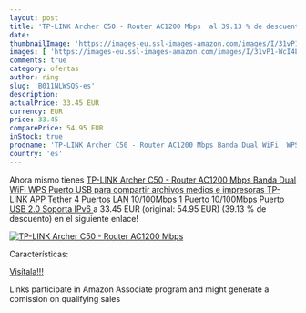 ```yaml
---
layout: post
title: 'TP-LINK Archer C50 - Router AC1200 Mbps  al 39.13 % de descuento'
date: 
thumbnailImage: 'https://images-eu.ssl-images-amazon.com/images/I/31vP1-WcI4L._SL200_.jpg'
images: [ 'https://images-eu.ssl-images-amazon.com/images/I/31vP1-WcI4L._SL200_.jpg' ]
comments: true
category: ofertas
author: ring
slug: 'B011NLWSQS-es'
description:
actualPrice: 33.45 EUR
currency: EUR
price: 33.45
comparePrice: 54.95 EUR
inStock: true
prodname: 'TP-LINK Archer C50 - Router AC1200 Mbps Banda Dual WiFi  WPS  Puerto USB para compartir archivos  medios e impresoras  TP-LINK APP Tether  4 Puertos LAN 10/100Mbps  1 Puerto 10/100Mbps  Puerto USB 2.0  Soporta IPv6  '
country: 'es'
---
```


Ahora mismo tienes [TP-LINK Archer C50 - Router AC1200 Mbps Banda Dual WiFi  WPS  Puerto USB para compartir archivos  medios e impresoras  TP-LINK APP Tether  4 Puertos LAN 10/100Mbps  1 Puerto 10/100Mbps  Puerto USB 2.0  Soporta IPv6  ](https://www.amazon.es/dp/B011NLWSQS/?tag=tolees-21) a 33.45 EUR (original: 54.95 EUR) (39.13 %  de descuento) en el siguiente enlace!

[![TP-LINK Archer C50 - Router AC1200 Mbps ](https://images-eu.ssl-images-amazon.com/images/I/31vP1-WcI4L._SL200_.jpg)](https://www.amazon.es/dp/B011NLWSQS/?tag=tolees-21)

Características:


[Visítala!!!](https://www.amazon.es/dp/B011NLWSQS/?tag=tolees-21)

Links participate in Amazon Associate program and might generate a comission on qualifying sales
